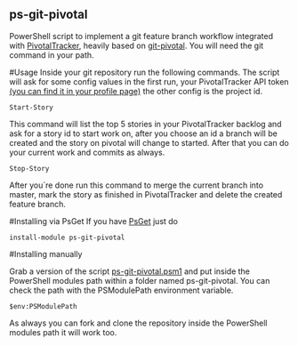 ps-git-pivotal
--------------
PowerShell script to implement a git feature branch workflow integrated with [PivotalTracker][1], heavily based on [git-pivotal][2].
You will need the git command in your path.

#Usage
Inside your git repository run the following commands. The script will ask for some config values in the first run, your PivotalTracker API token [(you can find it in your profile page)][5] the other config is the project id.

    Start-Story
    
This command will list the top 5 stories in your PivotalTracker backlog and ask for a story id to start work on, after you choose an id a branch will be created and the story on pivotal will change to started.
After that you can do your current work and commits as always.

    Stop-Story
    
After you´re done run this command to merge the current branch into master, mark the story as finished in PivotalTracker and delete the created feature branch. 

#Installing via PsGet
If you have [PsGet][4] just do

    install-module ps-git-pivotal

#Installing manually

Grab a version of the script [ps-git-pivotal.psm1][3] and put inside the PowerShell modules path within a folder named ps-git-pivotal. You can check the path with the PSModulePath environment variable.

    $env:PSModulePath
    
As always you can fork and clone the repository inside the PowerShell modules path it will work too.

[1]: https://www.pivotaltracker.com/
[2]: https://github.com/trydionel/git-pivotal
[3]: https://github.com/marciotoshio/ps-git-pivotal/raw/master/ps-git-pivotal.psm1
[4]: http://psget.net/
[5]: https://www.pivotaltracker.com/profile

